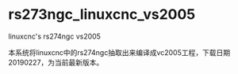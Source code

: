 # rs273ngc_linuxcnc_vs2005
linuxcnc's rs274ngc vs2005

本系统将linuxcnc中的rs274ngc抽取出来编译成vc2005工程，下载日期20190227，为当前最新版本。
